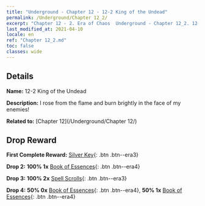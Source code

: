 ```yaml
---
title: "Underground - Chapter 12 - 12-2 King of the Undead"
permalink: /Underground/Chapter 12_2/
excerpt: "Chapter 12 - 2. Era of Chaos  Underground - Chapter 12_2. 12-2 King of the Undead"
last_modified_at: 2021-04-10
locale: en
ref: "Chapter 12_2.md"
toc: false
classes: wide
---
```


## Details

 **Name:** 12-2 King of the Undead

 **Description:** I rose from the flame and burn brightly in the face of my enemies!

 **Related to:** [Chapter 12](/Underground/Chapter 12/)

## Drop Reward

 **First Complete Reward:** [Silver Key](/Items/con_693/){: .btn .btn--era3}

 **Drop 2:** **100% 1x** [Book of Essences](/Items/mat_53/){: .btn .btn--era4}

 **Drop 3:** **100% 2x** [Spell Scrolls](/Items/con_694/){: .btn .btn--era3}

 **Drop 4:** **50% 0x** [Book of Essences](/Items/mat_46/){: .btn .btn--era4}, **50% 1x** [Book of Essences](/Items/mat_46/){: .btn .btn--era4}

